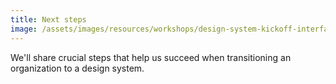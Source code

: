 ```yaml
---
title: Next steps
image: /assets/images/resources/workshops/design-system-kickoff-interface-inventory/check.svg
---
```


We'll share crucial steps that help us succeed when transitioning an
organization to a design system.
